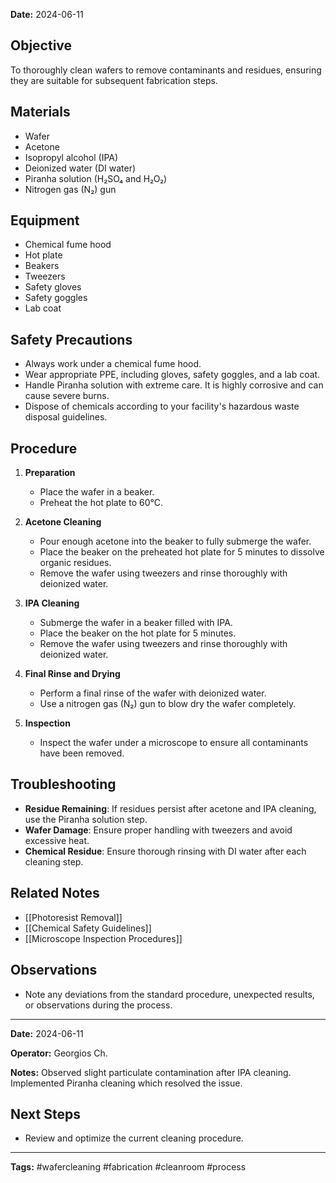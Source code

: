 
**Date:** 2024-06-11

## Objective
To thoroughly clean wafers to remove contaminants and residues, ensuring they are suitable for subsequent fabrication steps.

## Materials
- Wafer
- Acetone
- Isopropyl alcohol (IPA)
- Deionized water (DI water)
- Piranha solution (H₂SO₄ and H₂O₂)
- Nitrogen gas (N₂) gun

## Equipment
- Chemical fume hood
- Hot plate
- Beakers
- Tweezers
- Safety gloves
- Safety goggles
- Lab coat

## Safety Precautions
- Always work under a chemical fume hood.
- Wear appropriate PPE, including gloves, safety goggles, and a lab coat.
- Handle Piranha solution with extreme care. It is highly corrosive and can cause severe burns.
- Dispose of chemicals according to your facility's hazardous waste disposal guidelines.

## Procedure
1. **Preparation**
    - Place the wafer in a beaker.
    - Preheat the hot plate to 60°C.

2. **Acetone Cleaning**
    - Pour enough acetone into the beaker to fully submerge the wafer.
    - Place the beaker on the preheated hot plate for 5 minutes to dissolve organic residues.
    - Remove the wafer using tweezers and rinse thoroughly with deionized water.

3. **IPA Cleaning**
    - Submerge the wafer in a beaker filled with IPA.
    - Place the beaker on the hot plate for 5 minutes.
    - Remove the wafer using tweezers and rinse thoroughly with deionized water.

4. **Final Rinse and Drying**
    - Perform a final rinse of the wafer with deionized water.
    - Use a nitrogen gas (N₂) gun to blow dry the wafer completely.

5. **Inspection**
    - Inspect the wafer under a microscope to ensure all contaminants have been removed.

## Troubleshooting
- **Residue Remaining**: If residues persist after acetone and IPA cleaning, use the Piranha solution step.
- **Wafer Damage**: Ensure proper handling with tweezers and avoid excessive heat.
- **Chemical Residue**: Ensure thorough rinsing with DI water after each cleaning step.

## Related Notes
- [[Photoresist Removal]]
- [[Chemical Safety Guidelines]]
- [[Microscope Inspection Procedures]]

## Observations
- Note any deviations from the standard procedure, unexpected results, or observations during the process.

---

**Date:** 2024-06-11

**Operator:** Georgios Ch.

**Notes:** Observed slight particulate contamination after IPA cleaning. Implemented Piranha cleaning which resolved the issue.

## Next Steps
- Review and optimize the current cleaning procedure.


---

**Tags:** #wafercleaning #fabrication #cleanroom #process
